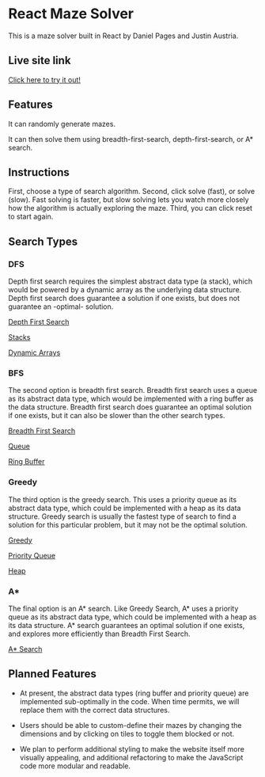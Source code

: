# React Maze Solver

This is a maze solver built in React by Daniel Pages and Justin Austria.

## Live site link

[Click here to try it out!][live]

[live]: https://react-maze-solver.herokuapp.com/

## Features

It can randomly generate mazes.

It can then solve them using breadth-first-search, depth-first-search, or A* search.

## Instructions
First, choose a type of search algorithm.
Second, click solve (fast), or solve (slow). Fast solving is faster, but slow solving lets you watch more closely how the algorithm is actually exploring the maze.
Third, you can click reset to start again.

## Search Types

### DFS
Depth first search requires the simplest abstract data type (a stack), which would be powered by a dynamic array as the underlying data structure. Depth first search does guarantee a solution if one exists, but does not guarantee an -optimal- solution.

[Depth First Search][dfs]

[dfs]: https://en.wikipedia.org/wiki/Depth-first_search

[Stacks][stack]

[stack]: https://en.wikipedia.org/wiki/Stack_(abstract_data_type)

[Dynamic Arrays][dyn_arr]

[dyn_arr]: https://en.wikipedia.org/wiki/Dynamic_array

### BFS
The second option is breadth first search. Breadth first search uses a queue as its abstract data type, which would be implemented with a ring buffer as the data structure. Breadth first search does guarantee an optimal solution if one exists, but it can also be slower than the other search types.

[Breadth First Search][bfs]

[bfs]: https://en.wikipedia.org/wiki/Breadth-first_search

[Queue][q]

[q]: https://en.wikipedia.org/wiki/Queue_(abstract_data_type)

[Ring Buffer][RB]

[RB]: https://en.wikipedia.org/wiki/Circular_buffer

### Greedy
The third option is the greedy search. This uses a priority queue as its abstract data type, which could be implemented with a heap as its data structure. Greedy search is usually the fastest type of search to find a solution for this particular problem, but it may not be the optimal solution.

[Greedy][greed]

[greed]: https://en.wikipedia.org/wiki/Greedy_algorithm

[Priority Queue][PQ]

[PQ]: https://en.wikipedia.org/wiki/Priority_queue

[Heap][heap]

[heap]: https://en.wikipedia.org/wiki/Heap_(data_structure)

### A*
The final option is an A* search. Like Greedy Search, A* uses a priority queue as its abstract data type, which could be implemented with a heap as its data structure. A* search guarantees an optimal solution if one exists, and explores more efficiently than Breadth First Search.

[A* Search][astar]

[astar]: https://en.wikipedia.org/wiki/A*_search_algorithm

## Planned Features

- At present, the abstract data types (ring buffer and priority queue) are implemented sub-optimally in the code. When time permits, we will replace them with the correct data structures.

- Users should be able to custom-define their mazes by changing the dimensions and by clicking on tiles to toggle them blocked or not.

- We plan to perform additional styling to make the website itself more visually appealing, and additional refactoring to make the JavaScript code more modular and readable.
